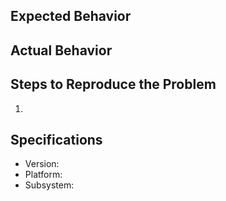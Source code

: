 ## Expected Behavior

## Actual Behavior

## Steps to Reproduce the Problem
1.

## Specifications

  - Version:
  - Platform:
  - Subsystem:
